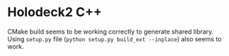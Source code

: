 # Holodeck2 C++

CMake build seems to be working correctly to generate shared library.
Using `setup.py` file (`python setup.py build_ext --inplace`) also seems to work.